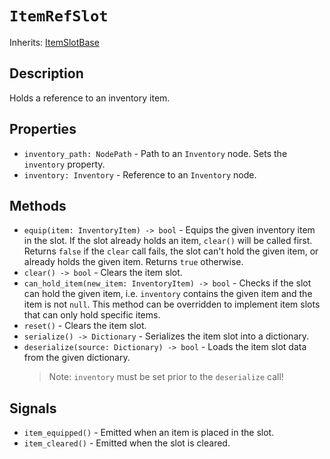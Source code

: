# `ItemRefSlot`

Inherits: [ItemSlotBase](./item_slot_base.md)

## Description

Holds a reference to an inventory item.

## Properties

* `inventory_path: NodePath` - Path to an `Inventory` node. Sets the `inventory` property.
* `inventory: Inventory` - Reference to an `Inventory` node.

## Methods

* `equip(item: InventoryItem) -> bool` - Equips the given inventory item in the slot. If the slot already holds an item, `clear()` will be called first. Returns `false` if the `clear` call fails, the slot can't hold the given item, or already holds the given item. Returns `true` otherwise.
* `clear() -> bool` - Clears the item slot.
* `can_hold_item(new_item: InventoryItem) -> bool` - Checks if the slot can hold the given item, i.e. `inventory` contains the given item and the item is not `null`. This method can be overridden to implement item slots that can only hold specific items.
* `reset()` - Clears the item slot.
* `serialize() -> Dictionary` - Serializes the item slot into a dictionary.
* `deserialize(source: Dictionary) -> bool` - Loads the item slot data from the given dictionary. 
    > Note: `inventory` must be set prior to the `deserialize` call!

## Signals

* `item_equipped()` - Emitted when an item is placed in the slot.
* `item_cleared()` - Emitted when the slot is cleared.